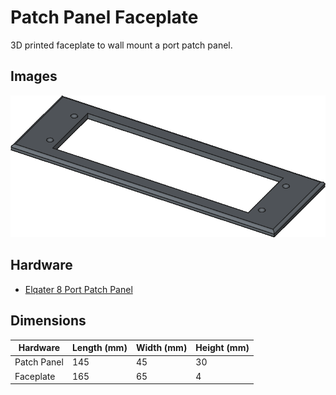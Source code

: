 # Patch Panel Faceplate

3D printed faceplate to wall mount a port patch panel.

## Images

![Isometric](Patch-Panel-Faceplate-Isometric.webp)

## Hardware

- [Elqater 8 Port Patch Panel](https://www.amazon.com.au/dp/B0DBQ9YD91)

## Dimensions

| Hardware          | Length (mm) | Width (mm) | Height (mm) |
|-------------------|-------------|------------|-------------|
| Patch Panel       |         145 |         45 |          30 |
| Faceplate         |         165 |         65 |           4 |
